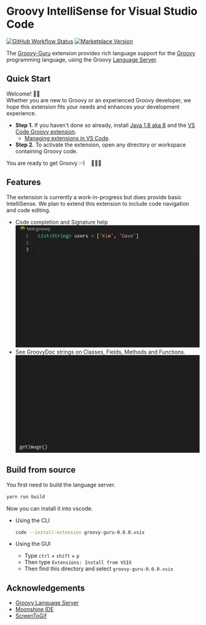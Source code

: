 # Groovy IntelliSense for Visual Studio Code
[![GitHub Workflow Status](https://img.shields.io/github/workflow/status/DontShaveTheYak/groovy-guru/Tests?label=Tests)](https://github.com/DontShaveTheYak/groovy-guru/actions/workflows/test.yml?query=branch%3Amaster)
[![Marketplace Version](https://vsmarketplacebadge.apphb.com/version-short/DontShaveTheYak.groovy-guru.svg "Current Release")][VS Code Groovy extension]

The [Groovy-Guru][VS Code Groovy extension] extension
provides rich language support for the
[Groovy](https://groovy-lang.org/) programming language, using the Groovy [Language Server](https://github.com/prominic/groovy-language-server).

## Quick Start

Welcome! 👋🏻<br/>
Whether you are new to Groovy or an experienced Groovy developer, we hope this
extension fits your needs and enhances your development experience.

* **Step 1.** If you haven't done so already, install [Java 1.8 aka 8](https://www.java.com/en/download/help/index_installing.html)
  and the [VS Code Groovy extension].
  * [Managing extensions in VS Code].
* **Step 2.** To activate the extension, open any directory or workspace
  containing Groovy code.

You are ready to get Groovy :-) &nbsp;&nbsp; 🎉🎉🎉

## Features

The extension is currently a work-in-progress but does provide basic IntelliSense. We plan to extend this extension to include code navigation and code editing.

- Code completion and Signature help
  <img src="docs/images/completion-signature-help.gif">
- See GroovyDoc strings on Classes, Fields, Methods and Functions.
  <img src="docs/images/docstring-help.gif">

## Build from source

You first need to build the language server.

```sh
yarn run build
```

Now you can install it into vscode.

- Using the CLI
  ```sh
  code --install-extension groovy-guru-0.0.0.vsix
  ```

- Using the GUI
  - Type `ctrl` + `shift` + `p`
  - Then type `Extensions: Install from VSIX`
  - Then find this directory and select `groovy-guru-0.0.0.vsix`

## Acknowledgements
* [Groovy Language Server](https://github.com/prominic/groovy-language-server)
* [Moonshine IDE](https://moonshine-ide.com)
* [ScreenToGif](https://github.com/NickeManarin/ScreenToGif/)
<!-- * [Best-README-Template](https://github.com/othneildrew/Best-README-Template) -->

[Managing extensions in VS Code]: https://code.visualstudio.com/docs/editor/extension-gallery
[VS Code Groovy extension]: https://marketplace.visualstudio.com/items?itemName=DontShaveTheYak.groovy-guru
